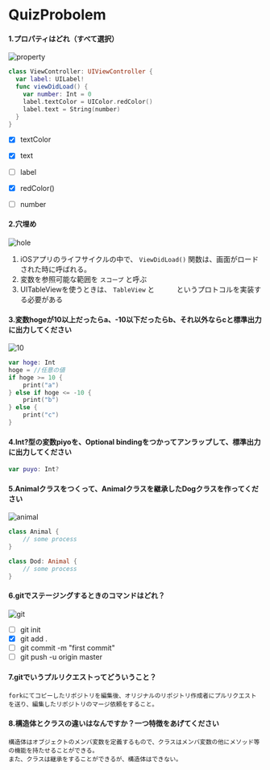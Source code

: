 # QuizProbolem

#### 1.プロパティはどれ（すべて選択）

![property](http://us.123rf.com/450wm/alexmillos/alexmillos1502/alexmillos150200963/36877142-%E7%99%BD%E3%81%84%E8%83%8C%E6%99%AF%E3%81%AE%E4%B8%8A%E3%83%97%E3%83%AD%E3%83%91%E3%83%86%E3%82%A3%E5%80%A4%E9%81%93%E8%B7%AF%E6%A8%99%E8%AD%98%E3%81%AE%E3%82%A4%E3%83%A9%E3%82%B9%E3%83%88-%E3%83%87%E3%82%B6%E3%82%A4%E3%83%B3.jpg?ver=6)

```swift
class ViewController: UIViewController {
  var label: UILabel!
  func viewDidLoad() {
    var number: Int = 0
    label.textColor = UIColor.redColor()
    label.text = String(number)
  }
}
```

- [x] textColor
- [x] text
- [ ] label
- [x] redColor()
- [ ] number


#### 2.穴埋め

![hole](https://pbs.twimg.com/profile_images/1375053626/_____.jpg)

1. iOSアプリのライフサイクルの中で、 `ViewDidLoad()` 関数は、画面がロードされた時に呼ばれる。
1. 変数を参照可能な範囲を `スコープ` と呼ぶ
1. UITableViewを使うときは、 `TableView` と `     ` というプロトコルを実装する必要がある

#### 3.変数hogeが10以上だったらa、-10以下だったらb、それ以外ならcと標準出力に出力してください

![10](http://searchengineland.com/figz/wp-content/seloads/2011/07/10-years-in-search-300x300.jpg)

```swift
var hoge: Int
hoge = //任意の値
if hoge >= 10 {
    print("a")
} else if hoge <= -10 {
    print("b")
} else {
    print("c")
}
```

#### 4.Int?型の変数piyoを、Optional bindingをつかってアンラップして、標準出力に出力してください

```swift
var puyo: Int?

```

#### 5.Animalクラスをつくって、Animalクラスを継承したDogクラスを作ってください

![animal](http://kingofwallpapers.com/animal/animal-007.jpg)

```swift
class Animal {
    // some process
}

class Dod: Animal {
    // some process
}
```


#### 6.gitでステージングするときのコマンドはどれ？

![git](http://cdn-ak.f.st-hatena.com/images/fotolife/c/chocoken517/20160602/20160602004604.jpg)

- [ ] git init
- [x] git add .
- [ ] git commit -m "first commit"
- [ ] git push -u origin master

#### 7.gitでいうプルリクエストってどういうこと？

```自由記述
forkにてコピーしたリポジトリを編集後、オリジナルのリポジトリ作成者にプルリクエストを送り、編集したリポジトリのマージ依頼をすること。
```

#### 8.構造体とクラスの違いはなんですか？一つ特徴をあげてください

```自由記述
構造体はオブジェクトのメンバ変数を定義するもので、クラスはメンバ変数の他にメソッド等の機能を持たせることができる。
また、クラスは継承をすることができるが、構造体はできない。
```

#### 
